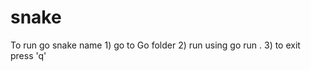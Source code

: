 # snake
To run go snake name
    1) go to Go folder
    2) run using go run .
    3) to exit press 'q'
